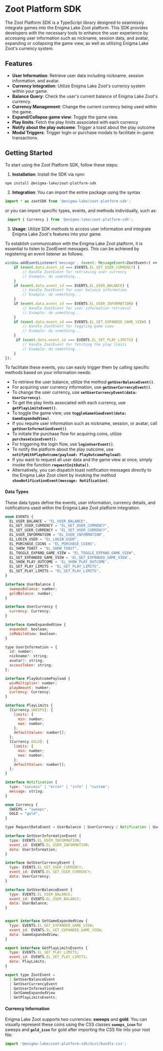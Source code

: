 # Zoot Platform SDK
The Zoot Platform SDK is a TypeScript library designed to seamlessly integrate games into the Enigma Lake Zoot platform. This SDK provides developers with the necessary tools to enhance the user experience by accessing user information such as nickname, session data, and avatar, expanding or collapsing the game view, as well as utilizing Enigma Lake Zoot's currency system.

## Features
- **User Information**: Retrieve user data including nickname, session information, and avatar.
- **Currency Integration**: Utilize Enigma Lake Zoot's currency system within your game.
- **Balance Query**: Check the user's current balance of Enigma Lake Zoot's currency.
- **Currency Management**: Change the current currency being used within the game.
- **Expand/Collapse game view**: Toggle the game view.
- **Play limits**: Fetch the play limits associated with each currency
- **Notify about the play outcome**: Trigger a toast about the play outcome
- **Modal Triggers**: Trigger login or purchase modals to facilitate in-game transactions.

## Getting Started

To start using the Zoot Platform SDK, follow these steps:

1. **Installation**: Install the SDK via npm:
```bash 
npm install @enigma-lake/zoot-platform-sdk
```

2. **Integration**: You can import the entire package using the syntax 
``` js
import * as zootSDK from '@enigma-lake/zoot-platform-sdk';
```
or you can import specific types, events, and methods individually, such as: 
``` js
 import { Currency } from '@enigma-lake/zoot-platform-sdk';
```

3. **Usage**: Utilize SDK methods to access user information and integrate Enigma Lake Zoot's features into your game.

To establish communication with the Enigma Lake Zoot platform, it is essential to listen to ZootEvent messages. This can be achieved by registering an event listener as follows:
```js
window.addEventListener('message', (event: MessageEvent<ZootEvent>) => {
    if (event.data.event_id === EVENTS.EL_GET_USER_CURRENCY) {
        // Handle ZootEvent for retrieving user currency
        // Example: do something...
    }
    if (event.data.event_id === EVENTS.EL_USER_BALANCE) {
        // Handle ZootEvent for user balance information
        // Example: do something...
    }
    if (event.data.event_id === EVENTS.EL_USER_INFORMATION) {
        // Handle ZootEvent for user information retrieval
        // Example: do something...
    }
    if (event.data.event_id === EVENTS.EL_GET_EXPANDED_GAME_VIEW) {
        // Handle ZootEvent for toggling game view
        // Example: do something...
    }
     if (event.data.event_id === EVENTS.EL_SET_PLAY_LIMITS) {
        // Handle ZootEvent for fetching the play limits
        // Example: do something...
    }
});
```

To facilitate these events, you can easily trigger them by calling specific methods based on your information needs:

- To retrieve the user balance, utilize the method **```getUserBalanceEvent()```**.
- For acquiring user currency information, use **```getUserCurrencyEvent()```**.
- To change the user currency, use **```setUserCurrencyEvent(data: UserCurrency)```**.
- To get the play limits associated with each currency, use **```getPlayLimitsEvent()```**.
- To toggle the game view, use **```toggleGameViewEvent(data: GameExpandedView)```**.
- If you require user information such as nickname, session, or avatar, call **```getUserInformationEvent()```**.
- To initiate the purchase flow for acquiring coins, utilize **```purchaseCoinsEvent()```**.
- For triggering the login flow, use **```loginUserEvent()```**.
- To notify the platform about the play outcome, use  **```notifyWithPlayOutcome(payload: PlayOutcomePayload)```**.
- If you want to request all user data and the game view at once, simply invoke the function **```requestInitData()```**.
- Alternatively, you can dispatch toast notification messages directly to the Enigma Lake Zoot client by invoking the method **```showNotificationEvent(message: Notification)```**.

#### Data Types
These data types define the events, user information, currency details, and notifications used within the Enigma Lake Zoot platform integration.

```js
enum EVENTS {
  EL_USER_BALANCE = "EL_USER_BALANCE",
  EL_GET_USER_CURRENCY = "EL_GET_USER_CURRENCY",
  EL_SET_USER_CURRENCY = "EL_SET_USER_CURRENCY",
  EL_USER_INFORMATION = "EL_USER_INFORMATION",
  EL_LOGIN_USER = "EL_LOGIN_USER",
  EL_PURCHASE_COINS = "EL_PURCHASE_COINS",
  EL_SHOW_TOAST = "EL_SHOW_TOAST",
  EL_TOGGLE_EXPAND_GAME_VIEW = "EL_TOGGLE_EXPAND_GAME_VIEW",
  EL_GET_EXPANDED_GAME_VIEW = 'EL_GET_EXPANDED_GAME_VIEW',
  EL_SHOW_PLAY_OUTCOME = 'EL_SHOW_PLAY_OUTCOME',
  EL_GET_PLAY_LIMITS = "EL_GET_PLAY_LIMITS",
  EL_SET_PLAY_LIMITS = "EL_SET_PLAY_LIMITS",
}

interface UserBalance {
  sweepsBalance: number;
  goldBalance: number;
}

interface UserCurrency {
  currency: Currency;
}

interface GameExpandedView {
  expanded: boolean;
  isMobileView: boolean;
}

type UserInformation = {
  id: number;
  nickname?: string;
  avatar?: string;
  accessToken: string;
};

interface PlayOutcomePayload {
  winMultiplier: number;
  playAmount: number;
  currency: Currency;
}

interface PlayLimits {
  [Currency.SWEEPS]: {
    limits: {
      min: number;
      max: number;
    };
    defaultValues: number[];
  };
  [Currency.GOLD]: {
    limits: {
      min: number;
      max: number;
    };
    defaultValues: number[];
  };
}

interface Notification {
  type: "success" | "error" | "info" | "custom";
  message: string;
}

enum Currency {
  SWEEPS = "sweeps",
  GOLD = "gold",
}

type RequestDataEvent = UserBalance | UserCurrency | Notification | UserInformation | GameExpandedView ;

interface GetUserInformationEvent {
  type: EVENTS.EL_USER_INFORMATION;
  event_id: EVENTS.EL_USER_INFORMATION;
  data: UserInformation;
}

interface GetUserCurrencyEvent {
  type: EVENTS.EL_GET_USER_CURRENCY;
  event_id: EVENTS.EL_GET_USER_CURRENCY;
  data: UserCurrency;
}

interface GetUserBalanceEvent {
  type: EVENTS.EL_USER_BALANCE;
  event_id: EVENTS.EL_USER_BALANCE;
  data: UserBalance;
}


export interface GetGameExpandedView {
  type: EVENTS.EL_GET_EXPANDED_GAME_VIEW;
  event_id: EVENTS.EL_GET_EXPANDED_GAME_VIEW;
  data: GameExpandedView;
}

export interface GetPlayLimitsEvents {
  type: EVENTS.EL_SET_PLAY_LIMITS;
  event_id: EVENTS.EL_SET_PLAY_LIMITS;
  data: PlayLimits;
}

export type ZootEvent =
  | GetUserBalanceEvent
  | GetUserCurrencyEvent
  | GetUserInformationEvent
  | GetGameExpandedView
  | GetPlayLimitsEvents;
```

#### Currency Information
Enigma Lake Zoot supports two currencies: **sweeps** and **gold**. You can visually represent these coins using the CSS classes **```sweeps_icon```** for sweeps and **```gold_icon```** for gold after importing the CSS file into your root file:
```js
import '@enigma-lake/zoot-platform-sdk/dist/bundle.css';
```

